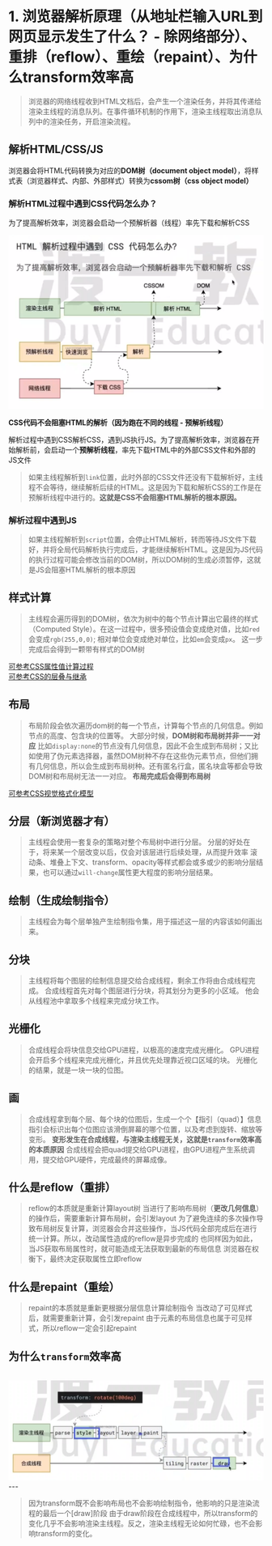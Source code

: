 # 1. 浏览器解析原理（从地址栏输入URL到网页显示发生了什么？ - 除网络部分）、重排（reflow）、重绘（repaint）、为什么transform效率高

>浏览器的网络线程收到HTML文档后，会产生一个渲染任务，并将其传递给渲染主线程的消息队列。在事件循环机制的作用下，渲染主线程取出消息队列中的渲染任务，开启渲染流程。

## 解析HTML/CSS/JS

浏览器会将HTML代码转换为对应的**DOM树（document object model）**，将样式表（浏览器样式、内部、外部样式）转换为**cssom树（css object model）**

### 解析HTML过程中遇到CSS代码怎么办？

为了提高解析效率，浏览器会启动一个预解析器（线程）率先下载和解析CSS

<img src='../../picture/浏览器渲染原理-CSS解析.jpg'/>

**CSS代码不会阻塞HTML的解析（因为跑在不同的线程 - 预解析线程）**

解析过程中遇到CSS解析CSS，遇到JS执行JS。为了提高解析效率，浏览器在开始解析前，会启动一个**预解析线程**，率先下载HTML中的外部CSS文件和外部的JS文件

>如果主线程解析到```link```位置，此时外部的CSS文件还没有下载解析好，主线程不会等待，继续解析后续的HTML。这是因为下载和解析CSS的工作是在预解析线程中进行的。**这就是CSS不会阻塞HTML解析的根本原因。**

### 解析过程中遇到JS

>如果主线程解析到```script```位置，会停止HTML解析，转而等待JS文件下载好，并将全局代码解析执行完成后，才能继续解析HTML。这是因为JS代码的执行过程可能会修改当前的DOM树，所以DOM树的生成必须暂停，这就是JS会阻塞HTML解析的根本原因

## 样式计算

>主线程会遍历得到的DOM树，依次为树中的每个节点计算出它最终的样式（Computed Style）。在这一过程中，很多预设值会变成绝对值，比如```red```会变成```rgb(255,0,0)```; 相对单位会变成绝对单位，比如```em```会变成```px```。
>这一步完成后会得到一颗带有样式的DOM树

[可参考CSS属性值计算过程](../../前端知识栈/css/css属性值的计算过程)<br/>
[可参考CSS的层叠与继承](../../前端知识栈/css/css层叠与继承)

## 布局

>布局阶段会依次遍历dom树的每一个节点，计算每个节点的几何信息。例如节点的高度、包含块的位置等。
大部分时候，**DOM树和布局树并非一一对应**
比如```display:none```的节点没有几何信息，因此不会生成到布局树；又比如使用了伪元素选择器，虽然DOM树种不存在这些伪元素节点，但他们拥有几何信息，所以会生成到布局树种。还有匿名行盒，匿名块盒等都会导致DOM树和布局树无法一一对应。
**布局完成后会得到布局树**

[可参考CSS视觉格式化模型](../../前端知识栈/css/css视觉格式化模型)

## 分层（新浏览器才有）

>主线程会使用一套复杂的策略对整个布局树中进行分层。
分层的好处在于，将来某一个层改变以后，仅会对该层进行后续处理，从而提升效率
滚动条、堆叠上下文、transform、opacity等样式都会或多或少的影响分层结果，也可以通过```will-change```属性更大程度的影响分层结果。

## 绘制（生成绘制指令）

>主线程会为每个层单独产生绘制指令集，用于描述这一层的内容该如何画出来。

## 分块

>主线程将每个图层的绘制信息提交给合成线程，剩余工作将由合成线程完成。
合成线程首先对每个图层进行分块，将其划分为更多的小区域。
他会从线程池中拿取多个线程来完成分块工作。

## 光栅化

>合成线程会将块信息交给GPU进程，以极高的速度完成光栅化。
GPU进程会开启多个线程来完成光栅化，并且优先处理靠近视口区域的块。
光栅化的结果，就是一块一块的位图。

## 画

>合成线程拿到每个层、每个块的位图后，生成一个个【指引（quad）】信息
指引会标识出每个位图应该滑倒屏幕的哪个位置，以及考虑到旋转、缩放等变形。
**变形发生在合成线程，与渲染主线程无关，这就是```transform```效率高的本质原因**
合成线程会把quad提交给GPU进程，由GPU进程产生系统调用，提交给GPU硬件，完成最终的屏幕成像。

## 什么是reflow（重排）

> reflow的本质就是重新计算layout树
>当进行了影响布局树（**更改几何信息**）的操作后，需要重新计算布局树，会引发layout
>为了避免连续的多次操作导致布局树反复计算，浏览器会合并这些操作，当JS代码全部完成后在进行统一计算。所以，改动属性造成的reflow是异步完成的
>也同样因为如此，当JS获取布局属性时，就可能造成无法获取到最新的布局信息
浏览器在权衡下，最终决定获取属性立即reflow

## 什么是repaint（重绘）

>repaint的本质就是重新更根据分层信息计算绘制指令
>当改动了可见样式后，就需要重新计算，会引发repaint
>由于元素的布局信息也属于可见样式，所以reflow一定会引起repaint

## 为什么```transform```效率高

<br/>
<img src='../../picture/浏览器渲染原理-transform.jpg'/>
---

>因为transform既不会影响布局也不会影响绘制指令，他影响的只是渲染流程的最后一个[draw]阶段
由于draw阶段在合成线程中，所以transform的变化几乎不会影响渲染主线程。反之，渲染主线程无论如何忙碌，也不会影响transform的变化。
